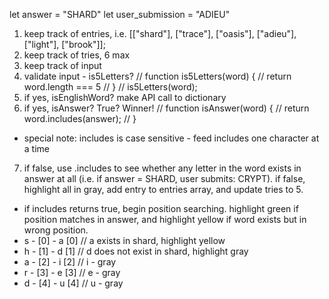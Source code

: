 let answer = "SHARD"
let user_submission = "ADIEU"

1. keep track of entries, i.e. [["shard"], ["trace"], ["oasis"], ["adieu"], ["light"], ["brook"]];
2. keep track of tries, 6 max
3. keep track of input
4. validate input - is5Letters?
   // function is5Letters(word) {
   // return word.length === 5
   // }
   // is5Letters(word);
5. if yes, isEnglishWord? make API call to dictionary
6. if yes, isAnswer? True? Winner!
   // function isAnswer(word) {
   // return word.includes(answer);
   // }

- special note: includes is case sensitive - feed includes one character at a time

7. if false, use .includes to see whether any letter in the word exists in answer at all (i.e. if answer = SHARD, user submits: CRYPT). if false, highlight all in gray, add entry to entries array, and update tries to 5.

- if includes returns true, begin position searching. highlight green if position matches in answer, and highlight yellow if word exists but in wrong position.
- s - [0] - a [0] // a exists in shard, highlight yellow
- h - [1] - d [1] // d does not exist in shard, highlight gray
- a - [2] - i [2] // i - gray
- r - [3] - e [3] // e - gray
- d - [4] - u [4] // u - gray
